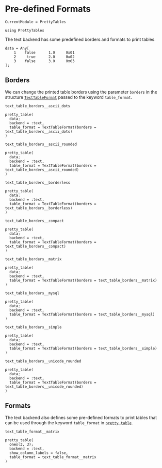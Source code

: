 # Pre-defined Formats

```@meta
CurrentModule = PrettyTables
```

```@setup text_backend_predefined_formats
using PrettyTables
```

The text backend has some predefined borders and formats to print tables.

```@setup text_backend_predefined_formats
data = Any[
    1    false      1.0     0x01
    2     true      2.0     0x02
    3    false      3.0     0x03
];
```

## Borders

We can change the printed table borders using the parameter `borders` in the structure
[`TextTableFormat`](@ref) passed to the keyword `table_format`.

`text_table_borders__ascii_dots`

```@repl text_backend_predefined_formats
pretty_table(
  data;
  backend = :text,
  table_format = TextTableFormat(borders = text_table_borders__ascii_dots)
)
```

`text_table_borders__ascii_rounded`

```@repl text_backend_predefined_formats
pretty_table(
  data;
  backend = :text,
  table_format = TextTableFormat(borders = text_table_borders__ascii_rounded)
)
```

`text_table_borders__borderless`

```@repl text_backend_predefined_formats
pretty_table(
  data;
  backend = :text,
  table_format = TextTableFormat(borders = text_table_borders__borderless)
)
```

`text_table_borders__compact`

```@repl text_backend_predefined_formats
pretty_table(
  data;
  backend = :text,
  table_format = TextTableFormat(borders = text_table_borders__compact)
)
```

`text_table_borders__matrix`

```@repl text_backend_predefined_formats
pretty_table(
  data;
  backend = :text,
  table_format = TextTableFormat(borders = text_table_borders__matrix)
)
```

`text_table_borders__mysql`

```@repl text_backend_predefined_formats
pretty_table(
  data;
  backend = :text,
  table_format = TextTableFormat(borders = text_table_borders__mysql)
)
```

`text_table_borders__simple`

```@repl text_backend_predefined_formats
pretty_table(
  data;
  backend = :text,
  table_format = TextTableFormat(borders = text_table_borders__simple)
)
```

`text_table_borders__unicode_rounded`

```@repl text_backend_predefined_formats
pretty_table(
  data;
  backend = :text,
  table_format = TextTableFormat(borders = text_table_borders__unicode_rounded)
)
```

## Formats

The text backend also defines some pre-defined formats to print tables that can be used
through the keyword `table_format` in [`pretty_table`](@ref).

`text_table_format__matrix`

```@repl text_backend_predefined_formats
pretty_table(
  ones(3, 3);
  backend = :text,
  show_column_labels = false,
  table_format = text_table_format__matrix
)
```
